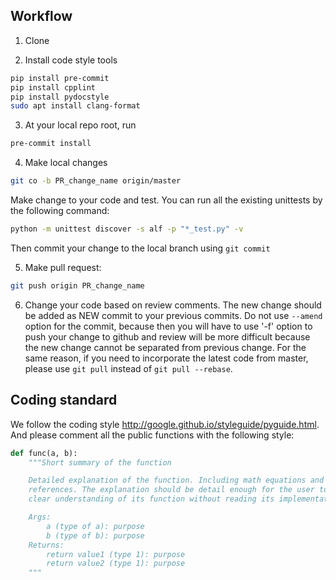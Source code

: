 
## Workflow

1. Clone

2. Install code style tools
```bash
pip install pre-commit
pip install cpplint
pip install pydocstyle
sudo apt install clang-format
```

3. At your local repo root, run
```bash
pre-commit install
```

4. Make local changes
```bash
git co -b PR_change_name origin/master
```

Make change to your code and test. You can run all the existing unittests
by the following command:
```bash
python -m unittest discover -s alf -p "*_test.py" -v
```

Then commit your change to the local branch using `git commit`

5. Make pull request:
```bash
git push origin PR_change_name
```
6. Change your code based on review comments. The new change should be added
as NEW commit to your previous commits. Do not use `--amend` option for the 
commit, because then you will have to use '-f' option to push your change to
github and review will be more difficult because the new change cannot
be separated from previous change. For the same reason, if you need to incorporate
the latest code from master, please use `git pull` instead of `git pull --rebase`.

## Coding standard

We follow the coding style http://google.github.io/styleguide/pyguide.html. 
And please comment all the public functions with the following style:
```python
def func(a, b):
    """Short summary of the function

    Detailed explanation of the function. Including math equations and
    references. The explanation should be detail enough for the user to have a
    clear understanding of its function without reading its implementation.

    Args:
        a (type of a): purpose
        b (type of b): purpose
    Returns:
        return value1 (type 1): purpose
        return value2 (type 1): purpose
    """
```
